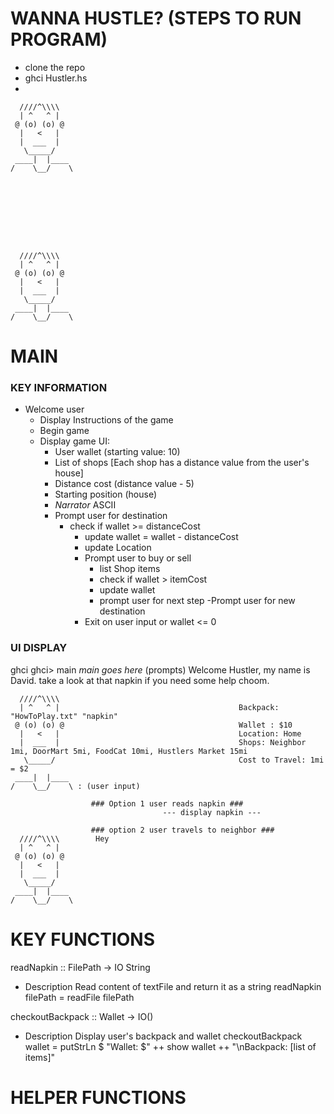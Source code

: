 # WANNA HUSTLE? (STEPS TO RUN PROGRAM)
  - clone the repo
  - ghci Hustler.hs
  -





      ////^\\\\
      | ^   ^ |
     @ (o) (o) @
      |   <   |
      |  ___  |
       \_____/
     ____|  |____
    /    \__/    \
                 








      ////^\\\\
      | ^   ^ |
     @ (o) (o) @
      |   <   |
      |  ___  |
       \_____/
     ____|  |____
    /    \__/    \








# MAIN
### KEY INFORMATION

- Welcome user
  - Display Instructions of the game
  - Begin game
  - Display game UI:
    - User wallet (starting value: 10)
    - List of shops [Each shop has a distance value from the user's house]
    - Distance cost (distance value - 5)
    - Starting position (house)
    - *Narrator* ASCII
    - Prompt user for destination
      - check if wallet >= distanceCost
        - update wallet = wallet - distanceCost
        - update Location
        - Prompt user to buy or sell
            - list Shop items
            - check if wallet > itemCost
            - update wallet
            - prompt user for next step
        -Prompt user for new destination
        - Exit on user input or wallet <= 0
   
### UI DISPLAY
  ghci <fileName>
  ghci> main
  *main goes here* (prompts)
                    Welcome Hustler, my name is David. take a look at that napkin if you need some help choom.
                    
      ////^\\\\ 
      | ^   ^ |                                        Backpack: "HowToPlay.txt" "napkin" 
     @ (o) (o) @                                       Wallet : $10
      |   <   |                                        Location: Home
      |  ___  |                                        Shops: Neighbor 1mi, DoorMart 5mi, FoodCat 10mi, Hustlers Market 15mi 
       \_____/                                         Cost to Travel: 1mi = $2
     ____|  |____  
    /    \__/    \ : (user input)
                  
                      ### Option 1 user reads napkin ###
                                      --- display napkin ---

                      ### option 2 user travels to neighbor ###
      ////^\\\\        Hey
      | ^   ^ |
     @ (o) (o) @
      |   <   |
      |  ___  |
       \_____/
     ____|  |____
    /    \__/    \

                  
                  
# KEY FUNCTIONS
readNapkin :: FilePath -> IO String
  - Description
    Read content of textFile and return it as a string
  readNapkin filePath = readFile filePath

checkoutBackpack :: Wallet -> IO()
 - Description
     Display user's backpack and wallet
     checkoutBackpack wallet = putStrLn $ "Wallet: $" ++ show wallet ++ "\nBackpack: [list of items]"










# HELPER FUNCTIONS
